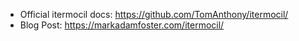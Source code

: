 - Official itermocil docs: https://github.com/TomAnthony/itermocil/
- Blog Post: https://markadamfoster.com/itermocil/